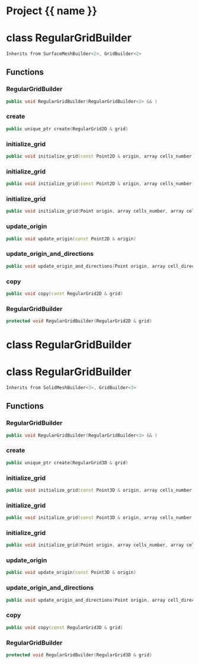 <script setup>
import {useRoute} from 'vitepress'
const {path} = useRoute()
const tokens = path.split('/')
const words = tokens[2].split('-');
for (let i = 0; i < words.length; i++) {
    words[i] = words[i].charAt(0).toUpperCase() + words[i].slice(1);
    words[i] = words[i].replace('geode', 'Geode')
}
const name = words.join('-');
</script>
# Project {{ name }}

# class RegularGridBuilder


```cpp
Inherits from SurfaceMeshBuilder<2>, GridBuilder<2>
```



## Functions

### RegularGridBuilder

```cpp
public void RegularGridBuilder(RegularGridBuilder<2> && )
```


### create

```cpp
public unique_ptr create(RegularGrid2D & grid)
```


### initialize_grid

```cpp
public void initialize_grid(const Point2D & origin, array cells_number, array cells_length)
```


### initialize_grid

```cpp
public void initialize_grid(const Point2D & origin, array cells_number, double cells_length)
```


### initialize_grid

```cpp
public void initialize_grid(Point origin, array cells_number, array cell_directions)
```


### update_origin

```cpp
public void update_origin(const Point2D & origin)
```

### update_origin_and_directions

```cpp
public void update_origin_and_directions(Point origin, array cell_directions)
```

### copy

```cpp
public void copy(const RegularGrid2D & grid)
```


### RegularGridBuilder

```cpp
protected void RegularGridBuilder(RegularGrid2D & grid)
```




# class RegularGridBuilder

# class RegularGridBuilder


```cpp
Inherits from SolidMeshBuilder<3>, GridBuilder<3>
```



## Functions

### RegularGridBuilder

```cpp
public void RegularGridBuilder(RegularGridBuilder<3> && )
```


### create

```cpp
public unique_ptr create(RegularGrid3D & grid)
```


### initialize_grid

```cpp
public void initialize_grid(const Point3D & origin, array cells_number, array cells_length)
```


### initialize_grid

```cpp
public void initialize_grid(const Point3D & origin, array cells_number, double cells_length)
```


### initialize_grid

```cpp
public void initialize_grid(Point origin, array cells_number, array cell_directions)
```


### update_origin

```cpp
public void update_origin(const Point3D & origin)
```

### update_origin_and_directions

```cpp
public void update_origin_and_directions(Point origin, array cell_directions)
```

### copy

```cpp
public void copy(const RegularGrid3D & grid)
```


### RegularGridBuilder

```cpp
protected void RegularGridBuilder(RegularGrid3D & grid)
```




